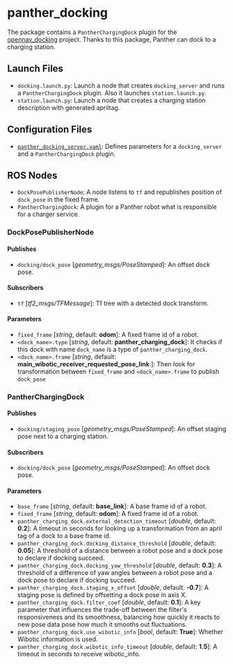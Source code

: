 # panther_docking

The package contains a `PantherChargingDock` plugin for the [opennav_docking](https://github.com/open-navigation/opennav_docking) project. Thanks to this package, Panther can dock to a charging station.

## Launch Files

- `docking.launch.py`: Launch a node that creates `docking_server` and runs a `PantherChargingDock` plugin. Also it launches `station.launch.py`.
- `station.launch.py`: Launch a node that creates a charging station description with generated apriltag.

## Configuration Files

- [`panther_docking_server.yaml`](./config/panther_docking_server.yaml): Defines parameters for a `docking_server` and a `PantherChargingDock` plugin.

## ROS Nodes

- `DockPosePublisherNode`: A node listens to `tf` and republishes position of `dock_pose` in the fixed frame.
- `PantherChargingDock`:  A plugin for a Panther robot what is responsible for a charger service.

### DockPosePublisherNode

#### Publishes

- `docking/dock_pose` [*geometry_msgs/PoseStamped*]: An offset dock pose.

#### Subscribers

- `tf` [*tf2_msgs/TFMessage*]: Tf tree with a detected dock transform.

#### Parameters

- `fixed_frame` [*string*, default: **odom**]: A fixed frame id of a robot.
- `<dock_name>.type` [*string*, default: **panther_charging_dock**]: It checks if this dock with name `dock_name` is a type of  `panther_charging_dock`.
- `<dock_name>.frame` [*string*, default: **main_wibotic_receiver_requested_pose_link** ]: Then look for transformation between `fixed_frame` and `<dock_name>.frame`  to publish `dock_pose`

### PantherChargingDock

#### Publishes

- `docking/staging_pose` [*geometry_msgs/PoseStamped*]: An offset staging pose next to a charging station.

#### Subscribers

- `docking/dock_pose` [*geometry_msgs/PoseStamped*]: An offset dock pose.

#### Parameters

- `base_frame` [*string*, default: **base_link**]: A base frame id of a robot.
- `fixed_frame` [*string*, default: **odom**]: A fixed frame id of a robot.
- `panther_charging_dock.external_detection_timeout` [*double*, default: **0.2**]: A timeout in seconds for looking up a transformation from an april tag of a dock to a base frame id.
- `panther_charging_dock.docking_distance_threshold` [*double*, default: **0.05**]: A threshold of a distance between a robot pose and a dock pose to declare if docking succeed.
- `panther_charging_dock.docking_yaw_threshold` [*double*, default: **0.3**]: A threshold of a difference of yaw angles between a robot pose and a dock pose to declare if docking succeed.
- `panther_charging_dock.staging_x_offset` [*double*, default: **-0.7**]: A staging pose is defined by offsetting a dock pose in axis X.
- `panther_charging_dock.filter_coef` [*double*, default: **0.1**]: A key parameter that influences the trade-off between the filter's responsiveness and its smoothness, balancing how quickly it reacts to new pose data pose how much it smooths out fluctuations.
- `panther_charging_dock.use_wibotic_info` [*bool*, default: **True**]: Whether Wibotic information is used.
- `panther_charging_dock.wibotic_info_timeout` [*double*, default: **1.5**]: A timeout in seconds to receive wibotic_info.
